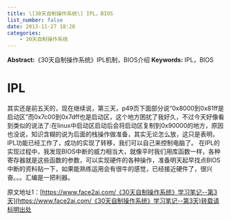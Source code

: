 ```yaml
---
title: \[30天自制操作系统\] IPL，BIOS
list_number: false
date: 2013-11-27 18:20
categories:
    - 30天自制操作系统
---
```

**Abstract:**《30天自制操作系统》IPL机制，BIOS介绍
**Keywords:** IPL，BIOS
<!--more-->
# IPL
其实还是前五天的，现在继续说，第三天，p49页下面部分说“0x8000到0x81ff是启动区”而0x7c00到0x7dff也是启动区，这个地方困扰了我好久，不过今天好像看到类似的说法了:在linux中启动区启动后会将启动区复制到0x90000的地方，原因也没说，知识含糊的说为后面的栈操作做准备，其实无论怎么放，这只是表明，IPL功能已经工作了，成功的实现了转移，我们可以自己来控制电脑了。
在IPL的实现过程中，我发现BIOS中断的威力相当大，就像平时我们用库函数一样，各种寄存器就是这些函数的参数，可以实现硬件的各种操作，准备明天起早找点BIOS中断的资料贴一下，如果能熟练运用会有很牛的感觉，已经接近硬件了，很兴奋。。。汇编是一把利器。





原文地址1：[https://www.face2ai.com/《30天自制操作系统》学习笔记--第3天](https://www.face2ai.com/《30天自制操作系统》学习笔记--第3天)转载请标明出处
